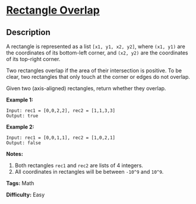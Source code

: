 # [Rectangle Overlap][title]

## Description

A rectangle is represented as a list `[x1, y1, x2, y2]`, where `(x1, y1)` are
the coordinates of its bottom-left corner, and `(x2, y2)` are the coordinates
of its top-right corner.

Two rectangles overlap if the area of their intersection is positive.  To be
clear, two rectangles that only touch at the corner or edges do not overlap.

Given two (axis-aligned) rectangles, return whether they overlap.

**Example 1:**

```
Input: rec1 = [0,0,2,2], rec2 = [1,1,3,3]
Output: true
```

**Example 2:**

```
Input: rec1 = [0,0,1,1], rec2 = [1,0,2,1]
Output: false
```

**Notes:**

1. Both rectangles `rec1` and `rec2` are lists of 4 integers.
2. All coordinates in rectangles will be between `-10^9` and `10^9`.

**Tags:** Math

**Difficulty:** Easy

[title]: https://leetcode.com/problems/rectangle-overlap
